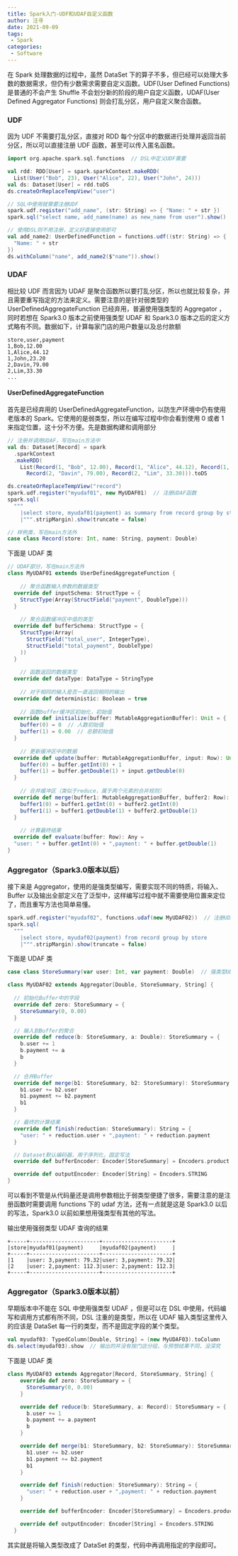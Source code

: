 ```yaml
---
title: Spark入门-UDF和UDAF自定义函数
author: 汪寻
date: 2021-09-09
tags:
 - Spark
categories:
 - Software
---
```


在 Spark 处理数据的过程中，虽然 DataSet 下的算子不多，但已经可以处理大多数的数据需求，但仍有少数需求需要自定义函数。UDF(User Defined Functions) 是普通的不会产生 Shuffle 不会划分新的阶段的用户自定义函数，UDAF(User Defined Aggregator Functions) 则会打乱分区，用户自定义聚合函数。

<!-- more -->

### UDF

因为 UDF 不需要打乱分区，直接对 RDD 每个分区中的数据进行处理并返回当前分区，所以可以直接注册 UDF 函数，甚至可以传入匿名函数。

```scala
import org.apache.spark.sql.functions  // DSL中定义UDF需要

val rdd: RDD[User] = spark.sparkContext.makeRDD(
  List(User("Bob", 23), User("Alice", 22), User("John", 24)))
val ds: Dataset[User] = rdd.toDS
ds.createOrReplaceTempView("user")

// SQL中使用就需要注册UDF
spark.udf.register("add_name", (str: String) => { "Name: " + str })
spark.sql("select name, add_name(name) as new_name from user").show()

// 使用DSL则不用注册，定义好直接使用即可
val add_name2: UserDefinedFunction = functions.udf((str: String) => {
  "Name: " + str
})
ds.withColumn("name", add_name2($"name")).show()  
```

### UDAF

相比较 UDF 而言因为 UDAF 是聚合函数所以要打乱分区，所以也就比较复杂，并且需要重写指定的方法来定义。需要注意的是针对弱类型的 UserDefinedAggregateFunction 已经弃用，普遍使用强类型的 Aggregator ，同时若想在 Spark3.0 版本之前使用强类型 UDAF 和 Spark3.0 版本之后的定义方式略有不同。数据如下，计算每家门店的用户数量以及总付款额

```shell
store,user,payment
1,Bob,12.00
1,Alice,44.12
1,John,23.20
2,Davin,79.00
2,Lim,33.30
...
```

#### UserDefinedAggregateFunction

首先是已经弃用的 UserDefinedAggregateFunction，以防生产环境中仍有使用老版本的 Spark。它使用的是弱类型，所以在编写过程中你会看到使用 0 或者 1 来指定位置，这十分不方便。先是数据构建和调用部分

```scala
// 注册并调用UDAF，写在main方法中
val ds: Dataset[Record] = spark
  .sparkContext
  .makeRDD(
    List(Record(1, "Bob", 12.00), Record(1, "Alice", 44.12), Record(1, "John", 23.20),
      Record(2, "Davin", 79.00), Record(2, "Lim", 33.30))).toDS

ds.createOrReplaceTempView("record")
spark.udf.register("myudaf01", new MyUDAF01)  // 注册UDAF函数
spark.sql(
  """
    |select store, myudaf01(payment) as summary from record group by store
    |""".stripMargin).show(truncate = false)

// 样例类，写在main方法外
case class Record(store: Int, name: String, payment: Double)
```

下面是 UDAF 类

```scala
// UDAF部分，写在main方法外
class MyUDAF01 extends UserDefinedAggregateFunction {
  
	// 聚合函数输入参数的数据类型
  override def inputSchema: StructType = {
    StructType(Array(StructField("payment", DoubleType)))
  }
  
	// 聚合函数缓冲区中值的类型
  override def bufferSchema: StructType = {
    StructType(Array(
      StructField("total_user", IntegerType),
      StructField("total_payment", DoubleType)
    ))
  }
  
	// 函数返回的数据类型
  override def dataType: DataType = StringType
  
	// 对于相同的输入是否一直返回相同的输出
  override def deterministic: Boolean = true
  
	// 函数buffer缓冲区初始化，初始值
  override def initialize(buffer: MutableAggregationBuffer): Unit = {
    buffer(0) = 0  // 人数初始值
    buffer(1) = 0.00  // 总额初始值
  }
  
	// 更新缓冲区中的数据
  override def update(buffer: MutableAggregationBuffer, input: Row): Unit = {
    buffer(0) = buffer.getInt(0) + 1
    buffer(1) = buffer.getDouble(1) + input.getDouble(0)
  }
  
	// 合并缓冲区（类似于reduce，属于两个元素的合并规则）
  override def merge(buffer1: MutableAggregationBuffer, buffer2: Row): Unit = {
    buffer1(0) = buffer1.getInt(0) + buffer2.getInt(0)
    buffer1(1) = buffer1.getDouble(1) + buffer2.getDouble(1)
  }
  
	// 计算最终结果
  override def evaluate(buffer: Row): Any = 
  "user: " + buffer.getInt(0) + ",payment: " + buffer.getDouble(1)
}
```

### Aggregator（Spark3.0版本以后）

接下来是 Aggregator，使用的是强类型编写，需要实现不同的特质，将输入、Buffer 以及输出全部定义在了泛型中，这样编写过程中就不需要使用位置来定位了，而且重写方法也简单易懂。

```scala
spark.udf.register("myudaf02", functions.udaf(new MyUDAF02))  // 注册UDAF函数
spark.sql(
  """
    |select store, myudaf02(payment) from record group by store
    |""".stripMargin).show(truncate = false)
```

下面是 UDAF 类

```scala
case class StoreSummary(var user: Int, var payment: Double)  // 强类型UDAF函数Buffer类型

class MyUDAF02 extends Aggregator[Double, StoreSummary, String] {
  
  // 初始化Buffer中的字段
  override def zero: StoreSummary = {
    StoreSummary(0, 0.00)
  }

  // 输入到Buffer的聚合
  override def reduce(b: StoreSummary, a: Double): StoreSummary = {
    b.user += 1
    b.payment += a
    b
  }

  // 合并Buffer
  override def merge(b1: StoreSummary, b2: StoreSummary): StoreSummary = {
    b1.user += b2.user
    b1.payment += b2.payment
    b1
  }

  // 最终的计算结果
  override def finish(reduction: StoreSummary): String = {
    "user: " + reduction.user + ",payment: " + reduction.payment
  }

  // Dataset默认编码器，用于序列化，固定写法
  override def bufferEncoder: Encoder[StoreSummary] = Encoders.product

  override def outputEncoder: Encoder[String] = Encoders.STRING
}
```

可以看到不管是从代码量还是调用参数相比于弱类型便捷了很多，需要注意的是注册函数时需要调用 functions 下的 udaf 方法，还有一点就是这是 Spark3.0 以后的写法，Spark3.0 以前如果想用强类型有其他的写法。

输出使用强弱类型 UDAF 查询的结果

```shell
+-----+----------------------+----------------------+
|store|myudaf01(payment)     |myudaf02(payment)     |
+-----+----------------------+----------------------+
|1    |user: 3,payment: 79.32|user: 3,payment: 79.32|
|2    |user: 2,payment: 112.3|user: 2,payment: 112.3|
+-----+----------------------+----------------------+
```

### Aggregator（Spark3.0版本以前）

早期版本中不能在 SQL 中使用强类型 UDAF ，但是可以在 DSL 中使用，代码编写和调用方式都有所不同，DSL 注重的是类型，所以在 UDAF 输入类型这里传入的应该是 DataSet 每一行的类型，而不是固定字段的某个类型。

```scala
val myudaf03: TypedColumn[Double, String] = (new MyUDAF03).toColumn
ds.select(myudaf03).show  // 输出的并没有按门店分组，与预想结果不同，没深究
```

下面是 UDAF 类

```scala
class MyUDAF03 extends Aggregator[Record, StoreSummary, String] {
    override def zero: StoreSummary = {
      StoreSummary(0, 0.00)
    }

    override def reduce(b: StoreSummary, a: Record): StoreSummary = {
      b.user += 1
      b.payment += a.payment
      b
    }

    override def merge(b1: StoreSummary, b2: StoreSummary): StoreSummary = {
      b1.user += b2.user
      b1.payment += b2.payment
      b1
    }

    override def finish(reduction: StoreSummary): String = {
      "user: " + reduction.user + ",payment: " + reduction.payment
    }

    override def bufferEncoder: Encoder[StoreSummary] = Encoders.product

    override def outputEncoder: Encoder[String] = Encoders.STRING
  }
```

其实就是将输入类型改成了 DataSet 的类型，代码中再调用指定的字段即可。
